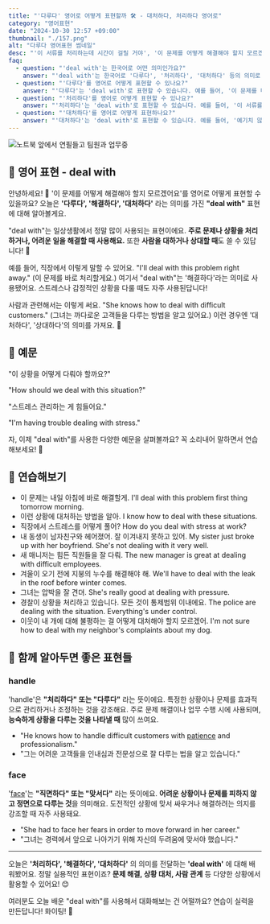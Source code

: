 ```yaml
---
title: "'다루다' 영어로 어떻게 표현할까 🛠️ - 대처하다, 처리하다 영어로"
category: "영어표현"
date: "2024-10-30 12:57 +09:00"
thumbnail: "./157.png"
alt: "다루다 영어표현 썸네일"
desc: "'이 서류를 처리하는데 시간이 걸릴 거야', '이 문제를 어떻게 해결해야 할지 모르겠어요'를 영어로 어떻게 표현할 수 있을까요? '다루다', '해결하다', '대처하다' 등을 영어로 표현하는 법을 배워봅시다. 다양한 예문을 통해서 연습하고 본인의 표현으로 만들어 보세요."
faq:
  - question: "'deal with'는 한국어로 어떤 의미인가요?"
    answer: "'deal with'는 한국어로 '다루다', '처리하다', '대처하다' 등의 의미로 번역될 수 있습니다. 주로 문제나 상황을 해결하거나 관리하는 것을 나타냅니다."
  - question: "'다루다'를 영어로 어떻게 표현할 수 있나요?"
    answer: "'다루다'는 'deal with'로 표현할 수 있습니다. 예를 들어, '이 문제를 다루는 것이 중요해'는 'It's important to deal with this issue'로 말할 수 있습니다."
  - question: "'처리하다'를 영어로 어떻게 표현할 수 있나요?"
    answer: "'처리하다'는 'deal with'로 표현할 수 있습니다. 예를 들어, '이 서류를 처리하는 데 시간이 걸릴 거야'는 'It will take time to deal with this paperwork'로 말할 수 있습니다."
  - question: "'대처하다'를 영어로 어떻게 표현하나요?"
    answer: "'대처하다'는 'deal with'로 표현할 수 있습니다. 예를 들어, '예기치 않은 상황에 대처해야 해'는 'We need to deal with unexpected situations'로 표현할 수 있습니다."
---
```


![노트북 앞에서 연필들고 팀원과 업무중](./157-1.jpg)

## 🌟 영어 표현 - deal with

안녕하세요! 👋 '이 문제를 어떻게 해결해야 할지 모르겠어요'를 영어로 어떻게 표현할 수 있을까요? 오늘은 **'다루다', '해결하다', '대처하다'** 라는 의미를 가진 **"deal with"** 표현에 대해 알아볼게요.

"deal with"는 일상생활에서 정말 많이 사용되는 표현이에요. **주로 문제나 상황을 처리하거나, 어려운 일을 해결할 때 사용해요.** 또한 **사람을 대하거나 상대할 때**도 쓸 수 있답니다! 🤔

예를 들어, 직장에서 이렇게 말할 수 있어요. "I'll deal with this problem right away." (이 문제를 바로 처리할게요.) 여기서 "deal with"는 '해결하다'라는 의미로 사용됐어요. 스트레스나 감정적인 상황을 다룰 때도 자주 사용된답니다!

사람과 관련해서는 이렇게 써요. "She knows how to deal with difficult customers." (그녀는 까다로운 고객들을 다루는 방법을 알고 있어요.) 이런 경우엔 '대처하다', '상대하다'의 의미를 가져요. 🤝

## 📖 예문

"이 상황을 어떻게 다뤄야 할까요?"

"How should we deal with this situation?"

"스트레스 관리하는 게 힘들어요."

"I'm having trouble dealing with stress."

자, 이제 "deal with"를 사용한 다양한 예문을 살펴볼까요? 꼭 소리내어 말하면서 연습해보세요! 🚀

## 💬 연습해보기

<ul data-interactive-list>
  <li data-interactive-item>
    <span data-toggler>이 문제는 내일 아침에 바로 해결할게.</span>
    <span data-answer>I'll deal with this problem first thing tomorrow morning.</span>
  </li>
  <li data-interactive-item>
    <span data-toggler>이런 상황에 대처하는 방법을 알아.</span>
    <span data-answer>I know how to deal with these situations.</span>
  </li>
  <li data-interactive-item>
    <span data-toggler>직장에서 스트레스를 어떻게 풀어?</span>
    <span data-answer>How do you deal with stress at work?</span>
  </li>
  <li data-interactive-item>
    <span data-toggler>내 동생이 남자친구와 헤어졌어. 잘 이겨내지 못하고 있어.</span>
    <span data-answer>My sister just broke up with her boyfriend. She's not dealing with it very well.</span>
  </li>
  <li data-interactive-item>
    <span data-toggler>새 매니저는 힘든 직원들을 잘 다뤄.</span>
    <span data-answer>The new manager is great at dealing with difficult employees.</span>
  </li>
  <li data-interactive-item>
    <span data-toggler>겨울이 오기 전에 지붕의 누수를 해결해야 해.</span>
    <span data-answer>We'll have to deal with the leak in the roof before winter comes.</span>
  </li>
  <li data-interactive-item>
    <span data-toggler>그녀는 압박을 잘 견뎌.</span>
    <span data-answer>She's really good at dealing with pressure.</span>
  </li>
  <li data-interactive-item>
    <span data-toggler>경찰이 상황을 처리하고 있습니다. 모든 것이 통제범위 이내에요.</span>
    <span data-answer>The police are dealing with the situation. Everything's under control.</span>
  </li>
  <li data-interactive-item>
    <span data-toggler>이웃이 내 개에 대해 불평하는 걸 어떻게 대처해야 할지 모르겠어.</span>
    <span data-answer>I'm not sure how to deal with my neighbor's complaints about my dog.</span>
  </li>
</ul>

## 🤝 함께 알아두면 좋은 표현들

### handle

'handle'은 **"처리하다" 또는 "다루다"** 라는 뜻이에요. 특정한 상황이나 문제를 효과적으로 관리하거나 조정하는 것을 강조해요. 주로 문제 해결이나 업무 수행 시에 사용되며, **능숙하게 상황을 다루는 것을 나타낼 때** 많이 쓰여요.

- "He knows how to handle difficult customers with [patience](/blog/in-english/373.patience/) and professionalism."
- "그는 어려운 고객들을 인내심과 전문성으로 잘 다루는 법을 알고 있습니다."

### face

'[face](/blog/in-english/144.face-something/)'는 **"직면하다" 또는 "맞서다"** 라는 뜻이에요. **어려운 상황이나 문제를 피하지 않고 정면으로 다루는 것**을 의미해요. 도전적인 상황에 맞서 싸우거나 해결하려는 의지를 강조할 때 자주 사용돼요.

- "She had to face her fears in order to move forward in her career."
- "그녀는 경력에서 앞으로 나아가기 위해 자신의 두려움에 맞서야 했습니다."

---

오늘은 **'처리하다', '해결하다', '대처하다'** 의 의미를 전달하는 **'deal with'** 에 대해 배워봤어요. 정말 실용적인 표현이죠? **문제 해결, 상황 대처, 사람 관계** 등 다양한 상황에서 활용할 수 있어요! 😊

여러분도 오늘 배운 "deal with"를 사용해서 대화해보는 건 어떨까요? 연습이 실력을 만든답니다! 화이팅! 💪
